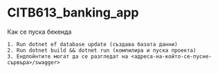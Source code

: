 # CITB613_banking_app

Как се пуска бекенда
```
1. Run dotnet ef database update (създава базата данни)
2. Run dotnet build && dotnet run (компилира и пуска проекта)
3. Ендпойнтите могат да се разгледат на <адреса-на-който-се-пусне-сървъра>/swagger>
```